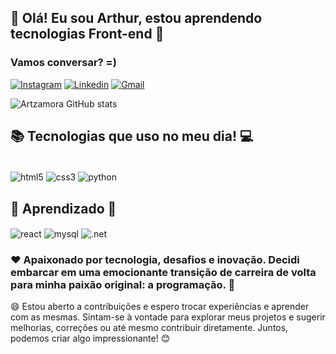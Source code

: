 ## 👋 Olá! Eu sou Arthur, estou aprendendo tecnologias Front-end 👋

### Vamos conversar? =)

[![Instagram](https://img.shields.io/badge/Instagram-E4405F?style=for-the-badge&logo=instagram&logoColor=white)](https://www.instagram.com/artzamora)
[![Linkedin](https://img.shields.io/badge/LinkedIn-0077B5?style=for-the-badge&logo=linkedin&logoColor=white)](https://www.linkedin.com/in/arthurzamora/)
[![Gmail](https://img.shields.io/badge/Gmail-D14836?style=for-the-badge&logo=gmail&logoColor=white)](mailto:artnogueirazamora@gmail.com)

![Artzamora GitHub stats](https://github-readme-stats.vercel.app/api?username=artzamora&show_icons=true&theme=synthwave)

## 📚 Tecnologias que uso no meu dia! 💻

<div style="display: inline_block"><br/>
  <img align="center" alt="html5" src="https://img.shields.io/badge/HTML5-E34F26?style=for-the-badge&logo=html5&logoColor=white" />
    <img align="center" alt="css3" src="https://img.shields.io/badge/CSS3-1572B6?style=for-the-badge&logo=css3&logoColor=white" />
  <img align="center" alt="python" src="https://img.shields.io/badge/Python-14354C?style=for-the-badge&logo=python&logoColor=white" />
  </div>

## 🔨  Aprendizado 👷

<div>
    <img align="center" alt="react" src="https://img.shields.io/badge/React-20232A?style=for-the-badge&logo=react&logoColor=61DAFB" />
              <img align="center" alt="mysql" src="https://img.shields.io/badge/MySQL-00000F?style=for-the-badge&logo=mysql&logoColor=white" />
              <img align="center" alt=".net" src="https://img.shields.io/badge/.NET-5C2D91?style=for-the-badge&logo=.net&logoColor=white" />
  
</div>


### ♥️  Apaixonado por tecnologia, desafios e inovação. Decidi embarcar em uma emocionante transição de carreira de volta para minha paixão original: a programação. 👾

😄 Estou aberto a contribuições e espero trocar experiências e aprender com as mesmas. Sintam-se à vontade para explorar meus projetos e sugerir melhorias, correções ou até mesmo contribuir diretamente. Juntos, podemos criar algo impressionante! 😊
